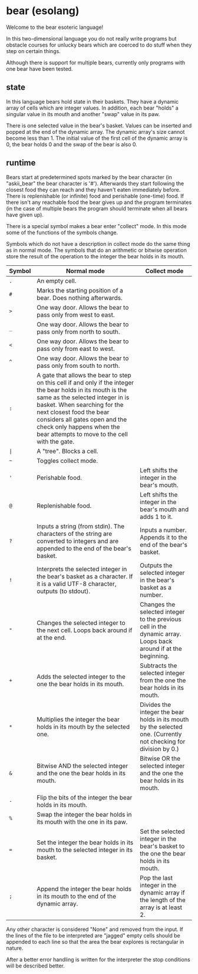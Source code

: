# bear (esolang)

Welcome to the bear esoteric language!

In this two-dimensional language you do not really write programs
but obstacle courses for unlucky bears which are coerced to do stuff
when they step on certain things.

Although there is support for multiple bears, currently
only programs with one bear have been tested.

## state

In this language bears hold state in their baskets.
They have a dynamic array of cells which are integer values.
In addition, each bear "holds" a singular value in its mouth
and another "swap" value in its paw.

There is one selected value in the bear's basket. Values
can be inserted and popped at the end of the dynamic array.
The dynamic array's size cannot become less than 1. The
initial value of the first cell of the dynamic array is
0, the bear holds 0 and the swap of the bear is also 0.

## runtime

Bears start at predetermined spots marked by the bear character
(in "askii_bear" the bear character is '#'). Afterwards they start
following the closest food they can reach and they haven't
eaten immediately before. There is replenishable (or infinite)
food and perishable (one-time) food. If there isn't any
reachable food the bear gives up and the program terminates
(in the case of multiple bears the program should terminate
when all bears have given up).

There is a special symbol makes a bear enter "collect" mode.
In this mode some of the functions of the symbols change.

Symbols which do not have a description in collect mode do the
same thing as in normal mode. The symbols that do an arithmetic or bitwise operation
store the result of the operation to the integer the bear holds in its mouth.

|  Symbol   | Normal mode | Collect mode |
|-          |-            |-             |
| `.` | An empty cell.  | |
| `#`       | Marks the starting position of a bear. Does nothing afterwards. | |
| `>`       | One way door. Allows the bear to pass only from west to east. | |
| `_`       | One way door. Allows the bear to pass only from north to south. | |
| `<`       | One way door. Allows the bear to pass only from east to west. | |
| `^`       | One way door. Allows the bear to pass only from south to north. | |
| `:`       | A gate that allows the bear to step on this cell if and only if the integer the bear holds in its mouth is the same as the selected integer in is basket. When searching for the next closest food the bear considers all gates open and the check only happens when the bear attempts to move to the cell with the gate. | |
| `\|`      | A "tree". Blocks a cell. | |
| `~`       | Toggles collect mode. | |
| `'`       | Perishable food. | Left shifts the integer in the bear's mouth. |
| `@`       | Replenishable food. | Left shifts the integer in the bear's mouth and adds 1 to it. |
| `?`       | Inputs a string (from stdin). The characters of the string are converted to integers and are appended to the end of the bear's basket. | Inputs a number. Appends it to the end of the bear's basket. |
| `!`       | Interprets the selected integer in the bear's basket as a character. If it is a valid UTF-8 character, outputs (to stdout). | Outputs the selected integer in the bear's basket as a number. |
| `"`       | Changes the selected integer to the next cell. Loops back around if at the end. | Changes the selected integer to the previous cell in the dynamic array. Loops back around if at the beginning. |
| `+`       | Adds the selected integer to the one the bear holds in its mouth. | Subtracts the selected integer from the one the bear holds in its mouth. |
| `*`       | Multiplies the integer the bear holds in its mouth by the selected one. | Divides the integer the bear holds in its mouth by the selected one. (Currently not checking for division by 0.) |
| `&`       | Bitwise AND the selected integer and the one the bear holds in its mouth. | Bitwise OR the selected integer and the one the bear holds in its mouth. |
| `-`       | Flip the bits of the integer the bear holds in its mouth. | |
| `%`       | Swap the integer the bear holds in its mouth with the one in its paw. | |
| `=`       | Set the integer the bear holds in its mouth to the selected integer in its basket. | Set the selected integer in the bear's basket to the one the bear holds in its mouth. |
| `;`       | Append the integer the bear holds in its mouth to the end of the dynamic array. | Pop the last integer in the dynamic array if the length of the array is at least 2. |

Any other character is considered "None" and removed from the input.
If the lines of the file to be interpreted are "jagged" empty cells
should be appended to each line so that the area the bear explores
is rectangular in nature.

After a better error handling is written for the interpreter the stop conditions will be described better.
